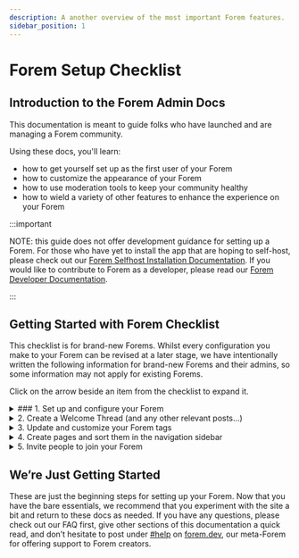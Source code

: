 ```yaml
---
description: A another overview of the most important Forem features.
sidebar_position: 1
---
```


# Forem Setup Checklist

## Introduction to the Forem Admin Docs

This documentation is meant to guide folks who have launched and are managing a Forem community.

Using these docs, you'll learn:
* how to get yourself set up as the first user of your Forem
* how to customize the appearance of your Forem
* how to use moderation tools to keep your community healthy
* how to wield a variety of other features to enhance the experience on your Forem

:::important

NOTE: this guide does not offer development guidance for setting up a Forem. For those who have yet to install the app that are hoping to self-host, please check out our [Forem Selfhost Installation Documentation](https://github.com/forem/selfhost-devel). If you would like to contribute to Forem as a developer, please read our [Forem Developer Documentation](https://docs.forem.com/).

:::

## Getting Started with Forem Checklist

This checklist is for brand-new Forems. Whilst every configuration you make to your Forem can be revised at a later stage, we have intentionally written the following information for brand-new Forems and their admins, so some information may not apply for existing Forems.

Click on the arrow beside an item from the checklist to expand it.

<details>
<summary>### 1. Set up and configure your Forem</summary>

[Upon installing your Forem, you will be prompted to join it.](lhttps://forem-admin.netlify.app/docs/_getting-started/first_user_registration) As the first user, you will be given `Super Admin` privileges which will allow you to configure your Forem. [Click here for more information about different user roles.](https://admin.forem.com/docs/_forem-basics/user_roles/)

Navigate to your **Admin Portal** by appending `/admin` to the homepage URL of your Forem (e.g. **dev.to/admin**) or selecting `Admin` from the dropdown menu under your profile image at the top-right of your screen. 
  
  ![Accessing Admin Portal from dropdown menu under profile image](https://raw.githubusercontent.com/forem/admin-docs/main/static/img/firstDropdownAdmin.png)

You will see the **Admin Navigation** sidebar menu on the left side of the **Forem Admin landing page**. This is where you will find all your Forem Admin tools and features.

Navigate to `Customization > Config` using the Admin Navigation menu. 
  
  ![Get Started Config](https://raw.githubusercontent.com/forem/admin-docs/main/static/img/firstConfig.png)

Once in **Config**, you will see a list of options for things that you can set up. For your initial configuration, you will need to complete the fields under `Get Started`:
* Community name
* Community description
* Suggested tags
* Suggested users

  ![Get Started Config filled out](https://raw.githubusercontent.com/forem/admin-docs/main/static/img/firstConfigFilled.png)

Until these fields are completed, you will see a notification pinned to the top of your screen in any view of your Forem.

  ![Get Started Config completed](https://raw.githubusercontent.com/forem/admin-docs/main/static/img/firstConfigUpdated.png)

Once you’ve completed the initial config settings, we recommend you navigate down the page to
* [Community Content](link to `Config > Community Content` page)
* [Images](link to `Config > Images` page)
* [User Experience and Brand](link to `Config > User Experience and Brand` page)

These three sections will allow you to set up the bulk of your design options, like choosing your logo, primary brand color, community name, etc.
</details>

<details>
<summary>2. Create a Welcome Thread (and any other relevant posts…)</summary>

### 2. Create a Welcome Thread

We always recommend that Forem admins set up a **Welcome Thread** early on. The thread acts as a gathering point for new members of your community to meet each other, introduce themselves, and ask questions when first logging onto your Forem.

You can either set up a Welcome Thread just once and use it to welcome all folks who join your Forem, or you can regularly create new welcome threads to greet new members in batches. It’s up to you!

The "official" Welcome Thread is always the most recent post published under the #welcome tag by the Site Staff User. Your Site Staff User is set to your [First User](https://forem-admin.netlify.app/docs/_getting-started/first_user_registration) by default but can be changed at any time by adjusting the Staff User ID in `Admin > Customization > Config > Community Content`.

To create your Welcome Thread, ensure you’re logged into the account that is set as Site Staff User. From the homepage of your Forem, click the `Create Post` button in the top right-hand corner. You can say anything you want in the Welcome Thread, as long as you include the #welcome tag. 

  ![Include the #welcome tag on your welcome post](https://raw.githubusercontent.com/forem/admin-docs/main/static/img/welcomeTag.png)

**Tip: the most recent post with a cover image will show at the top of the feed until another post with a cover image is published, no matter how many posts are published after it without cover images. Use a cover image on your Welcome Thread for the best new user experience.**

Now, if you append `/welcome` to your Forem’s URL, you should navigate straight to the Welcome Thread. For inspiration, here’s what [Promoso’s welcome thread](https://community.promoso.io/welcome) looks like. 

</details>

<details>
<summary>3. Update and customize your Forem tags</summary>

### 3. Update and Customize Your Forem Tags

Any user on your Forem is able to create a tag by including it on their post and saving the article. The difference between these tags and those you create as Forem admin is that organically-created tags are the most basic version with no custom options enabled.

As a Forem admin, you can create tags directly from the Admin Portal. Navigate to `Admin > Content Manager > Tags` 
  
  ![Tag Manager](https://raw.githubusercontent.com/forem/admin-docs/main/static/img/tagManager.png)

From here you can manage and edit your tags, as well as create new ones. Click the `Make a Tag` button in the right-hand corner. 
  
  ![New Tag form](https://raw.githubusercontent.com/forem/admin-docs/main/static/img/tagNew.png)

You’ll be presented with a number of options to customize your tag. Most importantly, selecting **Supported** will recommend this tag to users via predictive text when they are adding tags to their posts.
  
  ![Tags are unsupported by default](https://raw.githubusercontent.com/forem/admin-docs/main/static/img/tagSupportedFalse.png)

  ![Supported tags are recommended to users when adding tags to their posts](https://raw.githubusercontent.com/forem/admin-docs/main/static/img/tagSupportedTrue.png)

Once you’ve created a handful of tags, you can pin them to the right-hand side of your homepage by navigating to `Admin > Customization > Config > Tags`. You should see an option to add **Sidebar tags** — these tags will appear in the order which you designate, top-to-bottom.
  
  ![Configure Sidebar tags](https://raw.githubusercontent.com/forem/admin-docs/main/static/img/tagConfig.png)
</details>

<details>
<summary>4. Create pages and sort them in the navigation sidebar</summary>

### 4. Create Pages and Sort Them in the Navigation Sidebar

Navigate to `Admin > Customization > Pages` to create and modify pages.
  
  ![Page Manager](https://raw.githubusercontent.com/forem/admin-docs/main/static/img/pageManager.png)

Notice that beneath the **Override defaults** section there are a number of pages that come default with Forem. If you modify these pages, they will no longer be updated with newer Forem versions.

You can add pages by clicking `New page` in the top right-hand corner. This is particularly useful for creating custom pages like an *About* page, a *Contact* page, or any number of authoritative pages.
  
  ![New Page form](https://raw.githubusercontent.com/forem/admin-docs/main/static/img/pageNew.png)

Once you’ve created your pages, go to `Admin > Customization > Navigation Links` to add left-hand sidebar links on your homepage that will help folks discover these pages. 
  
  ![Navigation Links](https://raw.githubusercontent.com/forem/admin-docs/main/static/img/navigationLinks.png)

Click `Add Navigation Link` and follow the prompts to create your nav links for your pages.
  
  ![New Navigation Link modal](https://raw.githubusercontent.com/forem/admin-docs/main/static/img/navigationAdd.png)

Once you’ve created all the Navigation Links, you can edit each one to customize their position in the list, starting with 0.
  
  ![Edit Navigation Link modal](https://raw.githubusercontent.com/forem/admin-docs/main/static/img/navigationEdit.png)
</details>

<details>
<summary>5. Invite people to join your Forem</summary>

### 5. Invite People to Join Your Forem
Navigate to `Admin > Config > Authentication` and choose your specific authentication options.

If you want your community to remain private, keep `Invite-only mode` checked. If you choose this option, you’ll need to navigate to `Admin > People` and click the “Invitations” tab near the top of the page. Next, click “New” which should appear as a tab also near the top of the page beside “Invitations”. From here, you’ll be able to invite folks to join your Forem.

If you choose to make your community public via email and other registration options, you’ll be prompted to set up each registration option.
</details>


## We’re Just Getting Started

These are just the beginning steps for setting up your Forem. Now that you have the bare essentials, we recommend that you experiment with the site a bit and return to these docs as needed. If you have any questions, please check out our FAQ first, give other sections of this documentation a quick read, and don’t hesitate to post under [#help](https://forem.dev/t/help) on [forem.dev](https://forem.dev/), our meta-Forem for offering support to Forem creators.
